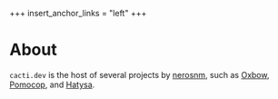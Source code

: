 +++
insert_anchor_links = "left"
+++

# About

`cacti.dev` is the host of several projects by [nerosnm][github], such as [Oxbow][oxbow],
[Pomocop][pomocop], and [Hatysa][hatysa].

[github]: https://github.com/nerosnm
[oxbow]: https://oxbow.cacti.dev
[pomocop]: https://github.com/nerosnm/pomocop
[hatysa]: https://sr.ht/~nerosnm/hatysa
